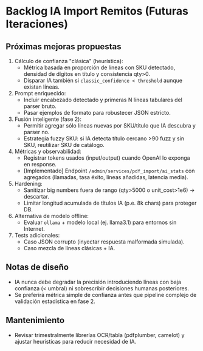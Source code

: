 <!-- NG-HEADER: Nombre de archivo: IMPORT_PDF_AI_NOTES.md -->
<!-- NG-HEADER: Ubicación: docs/IMPORT_PDF_AI_NOTES.md -->
<!-- NG-HEADER: Descripción: Backlog y próximas mejoras para IA en importación de remitos -->
<!-- NG-HEADER: Lineamientos: Ver AGENTS.md -->

# Backlog IA Import Remitos (Futuras Iteraciones)

## Próximas mejoras propuestas
1. Cálculo de confianza "clásica" (heurística):
   - Métrica basada en proporción de líneas con SKU detectado, densidad de dígitos en título y consistencia qty>0.
   - Disparar IA también si `classic_confidence < threshold` aunque existan líneas.
2. Prompt enriquecido:
   - Incluir encabezado detectado y primeras N líneas tabulares del parser bruto.
   - Pasar ejemplos de formato para robustecer JSON estricto.
3. Fusión inteligente (fase 2):
   - Permitir agregar sólo líneas nuevas por SKU/título que IA descubra y parser no.
   - Estrategia fuzzy SKU: si IA detecta título cercano >90 fuzz y sin SKU, reutilizar SKU de catálogo.
4. Métricas y observabilidad:
   - Registrar tokens usados (input/output) cuando OpenAI lo exponga en response.
   - [Implementado] Endpoint `/admin/services/pdf_import/ai_stats` con agregados (llamadas, tasa éxito, líneas añadidas, latencia media).
5. Hardening:
   - Sanitizar big numbers fuera de rango (qty>5000 o unit_cost>1e6) -> descartar.
   - Limitar longitud acumulada de títulos IA (p.e. 8k chars) para proteger DB.
6. Alternativa de modelo offline:
   - Evaluar `ollama` + modelo local (ej. llama3.1) para entornos sin Internet.
7. Tests adicionales:
   - Caso JSON corrupto (inyectar respuesta malformada simulada).
   - Caso mezcla de líneas clásicas + IA.

## Notas de diseño
- IA nunca debe degradar la precisión introduciendo líneas con baja confianza (< umbral) ni sobrescribir decisiones humanas posteriores.
- Se preferirá métrica simple de confianza antes que pipeline complejo de validación estadística en fase 2.

## Mantenimiento
- Revisar trimestralmente librerías OCR/tabla (pdfplumber, camelot) y ajustar heurísticas para reducir necesidad de IA.
